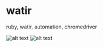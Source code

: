 # watir
ruby, watir, automation, chromedriver

![alt text](http://github.com/Jorge-Cano/watir/watirterminal.png)
![alt text](http://github.com/Jorge-Cano/watir/watirscript.png)

